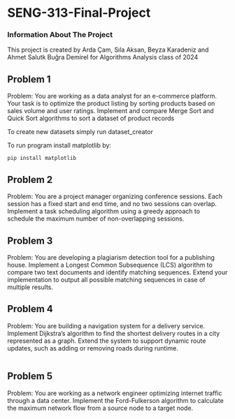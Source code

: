 # SENG-313-Final-Project

### Information About The Project
This project is created by Arda Çam, Sıla Aksan, Beyza Karadeniz and Ahmet Salutk Buğra Demirel for Algorithms Analysis class of 2024

## Problem 1 
Problem: You are working as a data analyst for an e-commerce platform. Your task is to optimize the product listing by sorting products based on sales volume and user ratings. Implement and compare Merge Sort and Quick Sort algorithms to sort a dataset of product records

To create new datasets simply run dataset_creator

To run program install matplotlib by:
```
pip install matplotlib
```
## Problem 2
Problem: You are a project manager organizing conference sessions. Each session has a fixed start and end time, and no two sessions can overlap. Implement a task scheduling algorithm using a greedy approach to schedule the maximum number of non-overlapping sessions.
## Problem 3
Problem: You are developing a plagiarism detection tool for a publishing house. Implement a Longest Common Subsequence (LCS) algorithm to compare two text documents and identify matching sequences. Extend your implementation to output all possible matching sequences in case of multiple results.
## Problem 4
Problem: You are building a navigation system for a delivery service. Implement Dijkstra’s algorithm to find the shortest delivery routes in a city represented as a graph. Extend the system to support dynamic route updates, such as adding or removing roads during runtime.
```
```
## Problem 5
Problem: You are working as a network engineer optimizing internet traffic through a data center. Implement the Ford-Fulkerson algorithm to calculate the maximum network flow from a source node to a target node.
```
```